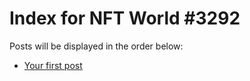 # Index for NFT World #3292
Posts will be displayed in the order below:

- [Your first post](./001-first.md)

